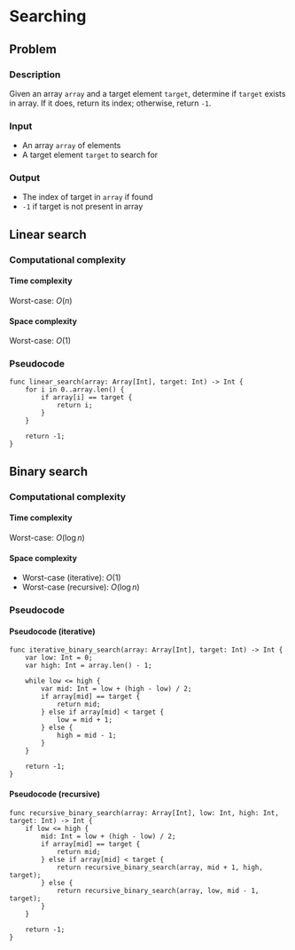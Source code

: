 # Searching

## Problem

### Description

Given an array `array` and a target element `target`, determine if `target` exists in array. If it does, return its index; otherwise, return `-1`.

### Input

- An array `array` of elements
- A target element `target` to search for

### Output

- The index of target in `array` if found
- `-1` if target is not present in array

## Linear search

### Computational complexity

#### Time complexity

Worst-case: $O(n)$

#### Space complexity

Worst-case: $O(1)$

### Pseudocode

```
func linear_search(array: Array[Int], target: Int) -> Int {
    for i in 0..array.len() {
        if array[i] == target {
            return i;
        }
    }
    
    return -1;
}
```

## Binary search

### Computational complexity

#### Time complexity

Worst-case: $O(\log n)$

#### Space complexity

- Worst-case (iterative): $O(1)$ 
- Worst-case (recursive): $O(\log n)$

### Pseudocode

#### Pseudocode (iterative)

```
func iterative_binary_search(array: Array[Int], target: Int) -> Int {
    var low: Int = 0;
    var high: Int = array.len() - 1;
    
    while low <= high {
        var mid: Int = low + (high - low) / 2;
        if array[mid] == target {
            return mid;
        } else if array[mid] < target {
            low = mid + 1;
        } else {
            high = mid - 1;
        }
    }

    return -1;
}
```

#### Pseudocode (recursive)

```
func recursive_binary_search(array: Array[Int], low: Int, high: Int, target: Int) -> Int {
    if low <= high {
        mid: Int = low + (high - low) / 2;
        if array[mid] == target {
            return mid;
        } else if array[mid] < target {
            return recursive_binary_search(array, mid + 1, high, target);
        } else {
            return recursive_binary_search(array, low, mid - 1, target);
        }
    }
    
    return -1;
}
```

